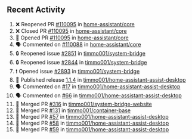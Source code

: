 ## Recent Activity

<!--START_SECTION:activity-->
1. ❌ Reopened PR [#110095](https://github.com/home-assistant/core/pull/110095) in [home-assistant/core](https://github.com/home-assistant/core)
2. ❌ Closed PR [#110095](https://github.com/home-assistant/core/pull/110095) in [home-assistant/core](https://github.com/home-assistant/core)
3. 💪 Opened PR [#110095](https://github.com/home-assistant/core/pull/110095) in [home-assistant/core](https://github.com/home-assistant/core)
4. 🗣 Commented on [#110088](https://github.com/home-assistant/core/issues/110088) in [home-assistant/core](https://github.com/home-assistant/core)
5. 🔒 Reopened issue [#2851](https://github.com/timmo001/system-bridge/issues/2851) in [timmo001/system-bridge](https://github.com/timmo001/system-bridge)
6. 🔒 Reopened issue [#2844](https://github.com/timmo001/system-bridge/issues/2844) in [timmo001/system-bridge](https://github.com/timmo001/system-bridge)
7. ❗ Opened issue [#2893](https://github.com/timmo001/system-bridge/issues/2893) in [timmo001/system-bridge](https://github.com/timmo001/system-bridge)
8. 🚀 Published release [1.1.4](https://github.com/1.1.4) in [timmo001/home-assistant-assist-desktop](https://github.com/timmo001/home-assistant-assist-desktop)
9. 🗣 Commented on [#17](https://github.com/timmo001/home-assistant-assist-desktop/issues/17) in [timmo001/home-assistant-assist-desktop](https://github.com/timmo001/home-assistant-assist-desktop)
10. 🗣 Commented on [#66](https://github.com/timmo001/home-assistant-assist-desktop/issues/66) in [timmo001/home-assistant-assist-desktop](https://github.com/timmo001/home-assistant-assist-desktop)
11. 🎉 Merged PR [#316](https://github.com/timmo001/system-bridge-website/pull/316) in [timmo001/system-bridge-website](https://github.com/timmo001/system-bridge-website)
12. 🎉 Merged PR [#131](https://github.com/timmo001/container-base/pull/131) in [timmo001/container-base](https://github.com/timmo001/container-base)
13. 🎉 Merged PR [#57](https://github.com/timmo001/home-assistant-assist-desktop/pull/57) in [timmo001/home-assistant-assist-desktop](https://github.com/timmo001/home-assistant-assist-desktop)
14. 🎉 Merged PR [#58](https://github.com/timmo001/home-assistant-assist-desktop/pull/58) in [timmo001/home-assistant-assist-desktop](https://github.com/timmo001/home-assistant-assist-desktop)
15. 🎉 Merged PR [#59](https://github.com/timmo001/home-assistant-assist-desktop/pull/59) in [timmo001/home-assistant-assist-desktop](https://github.com/timmo001/home-assistant-assist-desktop)
<!--END_SECTION:activity-->
